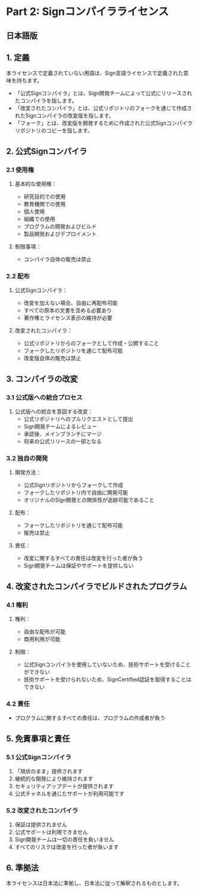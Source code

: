 # Part 2: Signコンパイラライセンス

## 日本語版

## 1. 定義

本ライセンスで定義されていない用語は、Sign言語ライセンスで定義された意味を持ちます。

- 「公式Signコンパイラ」とは、Sign開発チームによって公式にリリースされたコンパイラを指します。
- 「改変されたコンパイラ」とは、公式リポジトリのフォークを通じて作成されたSignコンパイラの改変版を指します。
- 「フォーク」とは、改変版を開発するために作成された公式Signコンパイラリポジトリのコピーを指します。

## 2. 公式Signコンパイラ

### 2.1 使用権
1. 基本的な使用権：
   - 研究目的での使用
   - 教育機関での使用
   - 個人使用
   - 組織での使用
   - プログラムの開発およびビルド
   - 製品開発およびデプロイメント

2. 制限事項：
   - コンパイラ自体の販売は禁止

### 2.2 配布
1. 公式Signコンパイラ：
   - 改変を加えない場合、自由に再配布可能
   - すべての原本の文書を含める必要あり
   - 著作権とライセンス表示の維持が必要

2. 改変されたコンパイラ：
   - 公式リポジトリからのフォークとして作成・公開すること
   - フォークしたリポジトリを通じて配布可能
   - 改変版自体の販売は禁止

## 3. コンパイラの改変

### 3.1 公式版への統合プロセス
1. 公式版への統合を意図する改変：
   - 公式リポジトリへのプルリクエストとして提出
   - Sign開発チームによるレビュー
   - 承認後、メインブランチにマージ
   - 将来の公式リリースの一部となる

### 3.2 独自の開発
1. 開発方法：
   - 公式Signリポジトリからフォークして作成
   - フォークしたリポジトリ内で自由に開発可能
   - オリジナルのSign開発との関係性が追跡可能であること

2. 配布：
   - フォークしたリポジトリを通じて配布可能
   - 販売は禁止

3. 責任：
   - 改変に関するすべての責任は改変を行った者が負う
   - Sign開発チームは保証やサポートを提供しない

## 4. 改変されたコンパイラでビルドされたプログラム

### 4.1 権利
1. 権利：
   - 自由な配布が可能
   - 商用利用が可能

2. 制限：
   - 公式Signコンパイラを使用していないため、技術サポートを受けることができない
   - 技術サポートを受けられないため、SignCertified認証を取得することはできない

### 4.2 責任
- プログラムに関するすべての責任は、プログラムの作成者が負う

## 5. 免責事項と責任

### 5.1 公式Signコンパイラ
1. 「現状のまま」提供されます
2. 継続的な開発により維持されます
3. セキュリティアップデートが提供されます
4. 公式チャネルを通じたサポートが利用可能です

### 5.2 改変されたコンパイラ
1. 保証は提供されません
2. 公式サポートは利用できません
3. Sign開発チームは一切の責任を負いません
4. すべてのリスクは改変を行った者が負います

## 6. 準拠法

本ライセンスは日本法に準拠し、日本法に従って解釈されるものとします。
